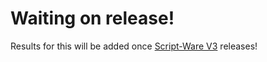 # Waiting on release!
Results for this will be added once [Script-Ware V3](https://script-ware.com/v3) releases!